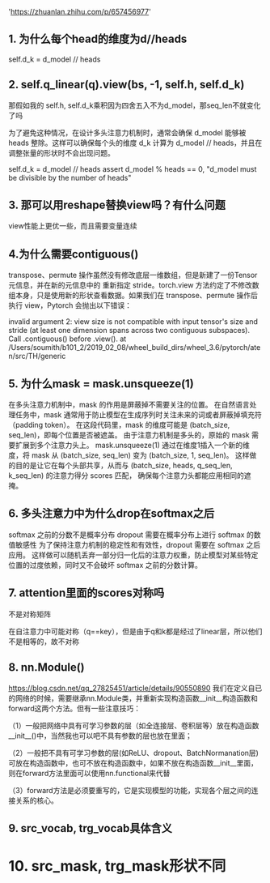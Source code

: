 'https://zhuanlan.zhihu.com/p/657456977'

## 1. 为什么每个head的维度为d//heads
self.d_k = d_model // heads

## 2. self.q_linear(q).view(bs, -1, self.h, self.d_k)
那假如我的 self.h, self.d_k乘积因为四舍五入不为d_model，那seq_len不就变化了吗

为了避免这种情况，在设计多头注意力机制时，通常会确保 d_model 能够被 heads 整除。这样可以确保每个头的维度 d_k 计算为 d_model // heads，并且在调整张量的形状时不会出现问题。

self.d_k = d_model // heads
assert d_model % heads == 0, "d_model must be divisible by the number of heads"

## 3. 那可以用reshape替换view吗？有什么问题
view性能上更优一些，而且需要变量连续

## 4.为什么需要contiguous()
transpose、permute 操作虽然没有修改底层一维数组，但是新建了一份Tensor元信息，并在新的元信息中的 重新指定 stride。torch.view 方法约定了不修改数组本身，只是使用新的形状查看数据。如果我们在 transpose、permute 操作后执行 view，Pytorch 会抛出以下错误：

invalid argument 2: view size is not compatible with input tensor's size and stride (at least one dimension 
spans across two contiguous subspaces). Call .contiguous() before .view(). 
at /Users/soumith/b101_2/2019_02_08/wheel_build_dirs/wheel_3.6/pytorch/aten/src/TH/generic

## 5. 为什么mask = mask.unsqueeze(1)
在多头注意力机制中，mask 的作用是屏蔽掉不需要关注的位置。
在自然语言处理任务中，mask 通常用于防止模型在生成序列时关注未来的词或者屏蔽掉填充符（padding token）。
在这段代码里，mask 的维度可能是 (batch_size, seq_len)，即每个位置是否被遮盖。
由于注意力机制是多头的，原始的 mask 需要扩展到多个注意力头上。
mask.unsqueeze(1) 通过在维度1插入一个新的维度，将 mask 从 (batch_size, seq_len) 变为 (batch_size, 1, seq_len)。
这样做的目的是让它在每个头部共享，从而与 (batch_size, heads, q_seq_len, k_seq_len) 的注意力得分 scores 匹配，
确保每个注意力头都能应用相同的遮掩。

## 6. 多头注意力中为什么drop在softmax之后
softmax 之前的分数不是概率分布
dropout 需要在概率分布上进行
softmax 的数值敏感性
为了保持注意力机制的稳定性和有效性，dropout 需要在 softmax 之后应用。
这样做可以随机丢弃一部分归一化后的注意力权重，防止模型对某些特定位置的过度依赖，同时又不会破坏 softmax 之前的分数计算。

## 7. attention里面的scores对称吗
不是对称矩阵

在自注意力中可能对称（q==key），但是由于q和k都是经过了linear层，所以他们不是相等的，故不对称

## 8. nn.Module()
https://blog.csdn.net/qq_27825451/article/details/90550890
我们在定义自已的网络的时候，需要继承nn.Module类，并重新实现构造函数__init__构造函数和forward这两个方法。但有一些注意技巧：

（1）一般把网络中具有可学习参数的层（如全连接层、卷积层等）放在构造函数__init__()中，当然我也可以吧不具有参数的层也放在里面；

（2）一般把不具有可学习参数的层(如ReLU、dropout、BatchNormanation层)可放在构造函数中，也可不放在构造函数中，如果不放在构造函数__init__里面，则在forward方法里面可以使用nn.functional来代替
    
（3）forward方法是必须要重写的，它是实现模型的功能，实现各个层之间的连接关系的核心。

## 9. src_vocab, trg_vocab具体含义

# 10. src_mask, trg_mask形状不同